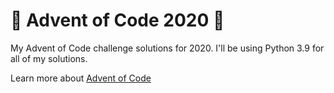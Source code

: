 # 🎄 Advent of Code 2020 🎄

My Advent of Code challenge solutions for 2020. I'll be using Python 3.9 for all of my solutions.

Learn more about [Advent of Code](https://adventofcode.com/2020/about)
